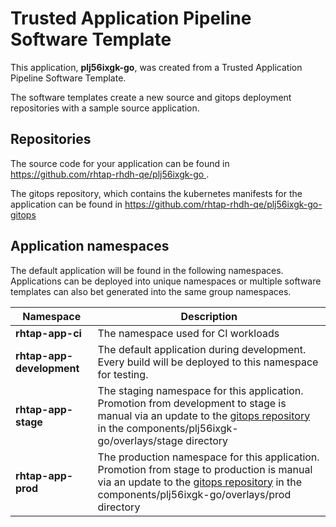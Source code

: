 # Trusted Application Pipeline Software Template

This application, **plj56ixgk-go**, was created from a Trusted Application Pipeline Software Template.

The software templates create a new source and gitops deployment repositories with a sample source application. 

## Repositories

The source code for your application can be found in [https://github.com/rhtap-rhdh-qe/plj56ixgk-go ](https://github.com/rhtap-rhdh-qe/plj56ixgk-go ).
 
The gitops repository, which contains the kubernetes manifests for the application can be found in 
[https://github.com/rhtap-rhdh-qe/plj56ixgk-go-gitops ](https://github.com/rhtap-rhdh-qe/plj56ixgk-go-gitops ) 

## Application namespaces 

The default application will be found in the following namespaces. Applications can be deployed into unique namespaces or multiple software templates can also bet generated into the same group namespaces.  

|  Namespace   |  Description   |  
| -------- | -------- |
| **rhtap-app-ci** | The namespace used for CI workloads |
| **rhtap-app-development** | The default application during development. Every build will be deployed to this namespace for testing. |
| **rhtap-app-stage** | The staging namespace for this application. Promotion from development to stage is manual via an update to the [gitops repository](https://github.com/rhtap-rhdh-qe/plj56ixgk-go-gitops ) in the components/plj56ixgk-go/overlays/stage directory |
| **rhtap-app-prod** | The production namespace for this application. Promotion from stage to production is manual via an update to the [gitops repository](https://github.com/rhtap-rhdh-qe/plj56ixgk-go-gitops ) in the components/plj56ixgk-go/overlays/prod directory |